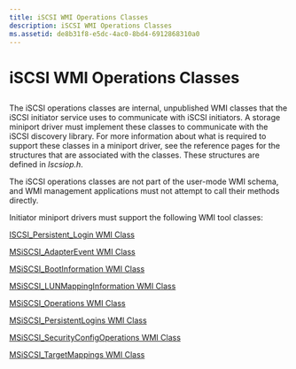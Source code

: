 ```yaml
---
title: iSCSI WMI Operations Classes
description: iSCSI WMI Operations Classes
ms.assetid: de8b31f8-e5dc-4ac0-8bd4-6912868310a0
---
```


# iSCSI WMI Operations Classes


## <span id="ddk_iscsi_wmi_classes_that_define_the_interface_between_the_iscsi_disc"></span><span id="DDK_ISCSI_WMI_CLASSES_THAT_DEFINE_THE_INTERFACE_BETWEEN_THE_ISCSI_DISC"></span>


The iSCSI operations classes are internal, unpublished WMI classes that the iSCSI initiator service uses to communicate with iSCSI initiators. A storage miniport driver must implement these classes to communicate with the iSCSI discovery library. For more information about what is required to support these classes in a miniport driver, see the reference pages for the structures that are associated with the classes. These structures are defined in *Iscsiop.h*.

The iSCSI operations classes are not part of the user-mode WMI schema, and WMI management applications must not attempt to call their methods directly.

Initiator miniport drivers must support the following WMI tool classes:

[ISCSI\_Persistent\_Login WMI Class](iscsi-persistent-login-wmi-class.md)

[MSiSCSI\_AdapterEvent WMI Class](msiscsi-adapterevent-wmi-class.md)

[MSiSCSI\_BootInformation WMI Class](msiscsi-bootinformation-wmi-class.md)

[MSiSCSI\_LUNMappingInformation WMI Class](msiscsi-lunmappinginformation-wmi-class.md)

[MSiSCSI\_Operations WMI Class](msiscsi-operations-wmi-class.md)

[MSiSCSI\_PersistentLogins WMI Class](msiscsi-persistentlogins-wmi-class.md)

[MSiSCSI\_SecurityConfigOperations WMI Class](msiscsi-securityconfigoperations-wmi-class.md)

[MSiSCSI\_TargetMappings WMI Class](msiscsi-targetmappings-wmi-class.md)

 

 





